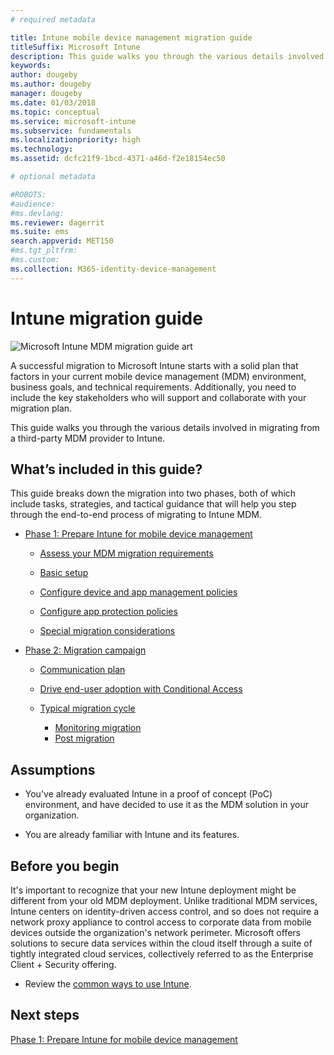 ```yaml
---
# required metadata

title: Intune mobile device management migration guide
titleSuffix: Microsoft Intune
description: This guide walks you through the various details involved in migrating from a third-party MDM provider to Microsoft Intune.
keywords:
author: dougeby
ms.author: dougeby
manager: dougeby
ms.date: 01/03/2018
ms.topic: conceptual
ms.service: microsoft-intune
ms.subservice: fundamentals
ms.localizationpriority: high
ms.technology:
ms.assetid: dcfc21f9-1bcd-4371-a46d-f2e18154ec50

# optional metadata

#ROBOTS:
#audience:
#ms.devlang:
ms.reviewer: dagerrit
ms.suite: ems
search.appverid: MET150
#ms.tgt_pltfrm:
#ms.custom:
ms.collection: M365-identity-device-management
---
```


# Intune migration guide

![Microsoft Intune MDM migration guide art](./media/migration-guide/MDM-migration-guide-art.PNG)

A successful migration to Microsoft Intune starts with a solid plan that factors in your current mobile device management (MDM) environment, business goals, and technical requirements. Additionally, you need to include the key stakeholders who will support and collaborate with your migration plan.

This guide walks you through the various details involved in migrating from a third-party MDM provider to Intune.

## What’s included in this guide?

This guide breaks down the migration into two phases, both of which include tasks, strategies, and tactical guidance that will help you step through the end-to-end process of migrating to Intune MDM.

- [Phase 1: Prepare Intune for mobile device management](migration-guide-prepare.md)

  - [Assess your MDM migration requirements](migration-guide-prepare.md#assess-mdm-requirements)

  - [Basic setup](migration-guide-setup.md)

  - [Configure device and app management policies](migration-guide-configure-policies.md)

  - [Configure app protection policies](../apps/app-protection-policies.md)

  - [Special migration considerations](migration-guide-considerations.md)

- [Phase 2: Migration campaign](migration-guide-campaign.md)

  - [Communication plan](migration-guide-communication-plan.md)

  - [Drive end-user adoption with Conditional Access](migration-guide-drive-adoption.md)

  - [Typical migration cycle](migration-guide-cycle.md)
    - [Monitoring migration](migration-guide-cycle.md#monitoring-migration)
    - [Post migration](migration-guide-cycle.md#post-migration)

## Assumptions

- You've already evaluated Intune in a proof of concept (PoC) environment, and have decided to use it as the MDM solution in your organization.

- You are already familiar with Intune and its features.

## Before you begin

It's important to recognize that your new Intune deployment might be different from your old MDM deployment. Unlike traditional MDM services, Intune centers on identity-driven access control, and so does not require a network proxy appliance to control access to corporate data from mobile devices outside the organization's network perimeter. Microsoft offers solutions to secure data services within the cloud itself through a suite of tightly integrated cloud services, collectively referred to as the Enterprise Client + Security offering.

- Review the [common ways to use Intune](common-scenarios.md).

## Next steps

[Phase 1: Prepare Intune for mobile device management](migration-guide-prepare.md)

